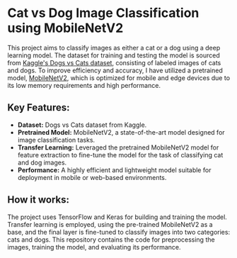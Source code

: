 # **Cat vs Dog Image Classification using MobileNetV2**

This project aims to classify images as either a cat or a dog using a deep learning model. 
The dataset for training and testing the model is sourced from [Kaggle's Dogs vs Cats dataset](https://www.kaggle.com/datasets/biaiscience/dogs-vs-cats), 
consisting of labeled images of cats and dogs. To improve efficiency and accuracy, 
I have utilized a pretrained model, [MobileNetV2](https://www.kaggle.com/models/google/mobilenet-v2/TensorFlow2/tf2-preview-feature-vector/4), which is optimized for mobile and edge devices due to its low memory requirements and high performance.

## **Key Features:**

- **Dataset:** Dogs vs Cats dataset from Kaggle.
- **Pretrained Model:** MobileNetV2, a state-of-the-art model designed for image classification tasks.
- **Transfer Learning:** Leveraged the pretrained MobileNetV2 model for feature extraction to fine-tune the model for the task of classifying cat and dog images.
- **Performance:** A highly efficient and lightweight model suitable for deployment in mobile or web-based environments.

## **How it works:**
The project uses TensorFlow and Keras for building and training the model.
Transfer learning is employed, using the pre-trained MobileNetV2 as a base, and the final layer is fine-tuned to classify images into two categories: cats and dogs.
This repository contains the code for preprocessing the images, training the model, and evaluating its performance.
